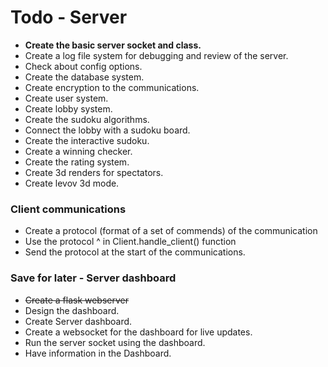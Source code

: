 # Todo - Server
- **Create the basic server socket and class.**
- Create a log file system for debugging and review of the server.
- Check about config options.
- Create the database system.
- Create encryption to the communications.
- Create user system.
- Create lobby system.
- Create the sudoku algorithms.
- Connect the lobby with a sudoku board.
- Create the interactive sudoku.
- Create a winning checker.
- Create the rating system.
- Create 3d renders for spectators.
- Create levov 3d mode.

### Client communications
- Create a protocol (format of a set of commends) of the communication
- Use the protocol ^ in Client.handle_client() function
- Send the protocol at the start of the communications.

### Save for later - Server dashboard
- ~~Create a flask webserver~~
- Design the dashboard.
- Create Server dashboard.
- Create a websocket for the dashboard for live updates.
- Run the server socket using the dashboard.
- Have information in the Dashboard.